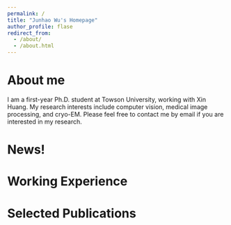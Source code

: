 ```yaml
---
permalink: /
title: "Junhao Wu's Homepage"
author_profile: flase
redirect_from: 
  - /about/
  - /about.html
---
```

About me
======
I am a first-year Ph.D. student at Towson University, working with Xin Huang. My research interests include computer vision, medical image processing, and cryo-EM. Please feel free to contact me by email if you are interested in my research.

News!
======


Working Experience
======



Selected Publications
======

